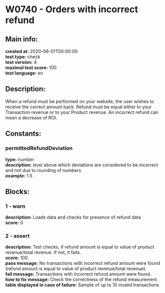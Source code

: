 # W0740 - Orders with incorrect refund  
## Main info:  
**created at:** 2020-06-01T00:00:00  
**test type:** check  
**test version:** 4  
**maximal test score:** 100  
**test language:** en  
## Description:  
When a refund must be performed on your website, the user wishes to receive the correct amount back. Refund must be equal either to your Transaction revenue or to your Product revenue. An incorrect refund can mean a decrease of ROI.  
## Constants:  
### permittedRefundDeviation
**type:** number  
**description:** level above which deviations are considered to be incorrect and not due to rounding of numbers  
**example:** 1.5  
## Blocks:  
### 1 - warn
**description:** Loads data and checks for presence of refund data  
**score:** 0  
### 2 - assert
**description:** Test checks, if refund amount is equal to value of product revenue/total revenue. If not, it fails.  
**score:** 100  
**pass message:** No transactions with incorrect refund amount were found (refund amount is equal to value of product revenue/total revenue).  
**fail message:** Transactions with incorrect refund amount were found.  
**how to fix message:** Check the correctness of the refund measurement.  
**table displayed in case of failure:** Sample of up to 10 invalid transactions  
